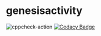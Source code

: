 # genesisactivity
![cppcheck-action](https://github.com/99002476/genesisactivity/workflows/cppcheck-action/badge.svg)
[![Codacy Badge](https://app.codacy.com/project/badge/Grade/eb6462a4932b456b8b3bdf5f413ab5bb)](https://www.codacy.com/manual/99002476/genesisactivity?utm_source=github.com&amp;utm_medium=referral&amp;utm_content=99002476/genesisactivity&amp;utm_campaign=Badge_Grade)
